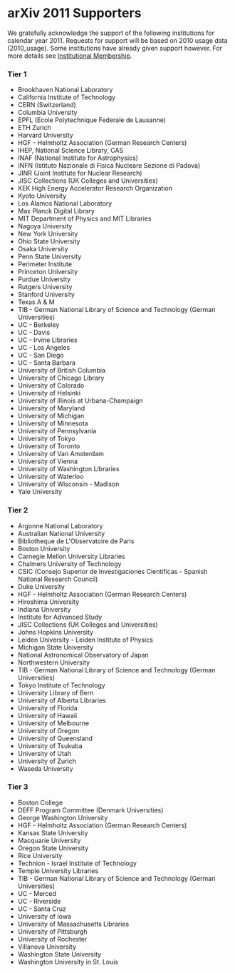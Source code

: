 arXiv 2011 Supporters
=====================

We gratefully acknowledge the support of the following institutions for
calendar year 2011. Requests for support will be based on 2010 usage
data (2010_usage). Some institutions have already given support
however. For more details see [Institutional Membership](/about/membership).

### Tier 1

-   Brookhaven National Laboratory
-   California Institute of Technology
-   CERN (Switzerland)
-   Columbia University
-   EPFL (Ecole Polytechnique Federale de Lausanne)
-   ETH Zurich
-   Harvard University
-   HGF - Helmholtz Association (German Research Centers)
-   IHEP, National Science Library, CAS
-   INAF (National Institute for Astrophysics)
-   INFN (Istituto Nazionale di Fisica Nucleare Sezione di Padova)
-   JINR (Joint Institute for Nuclear Research)
-   JISC Collections (UK Colleges and Universities)
-   KEK High Energy Accelerator Research Organization
-   Kyoto University
-   Los Alamos National Laboratory
-   Max Planck Digital Library
-   MIT Department of Physics and MIT Libraries
-   Nagoya University
-   New York University
-   Ohio State University
-   Osaka University
-   Penn State University
-   Perimeter Institute
-   Princeton University
-   Purdue University
-   Rutgers University
-   Stanford University
-   Texas A & M
-   TIB - German National Library of Science and Technology (German
    Universities)
-   UC - Berkeley
-   UC - Davis
-   UC - Irvine Libraries
-   UC - Los Angeles
-   UC - San Diego
-   UC - Santa Barbara
-   University of British Columbia
-   University of Chicago Library
-   University of Colorado
-   University of Helsinki
-   University of Illinois at Urbana-Champaign
-   University of Maryland
-   University of Michigan
-   University of Minnesota
-   University of Pennsylvania
-   University of Tokyo
-   University of Toronto
-   University of Van Amsterdam
-   University of Vienna
-   University of Washington Libraries
-   University of Waterloo
-   University of Wisconsin - Madison
-   Yale University

### Tier 2

-   Argonne National Laboratory
-   Australian National University
-   Bibliotheque de L'Observatoire de Paris
-   Boston University
-   Carnegie Mellon University Libraries
-   Chalmers University of Technology
-   CSIC (Consejo Superior de Investigaciones Cientificas - Spanish
    National Research Council)
-   Duke University
-   HGF - Helmholtz Association (German Research Centers)
-   Hiroshima University
-   Indiana University
-   Institute for Advanced Study
-   JISC Collections (UK Colleges and Universities)
-   Johns Hopkins University
-   Leiden University - Leiden Institute of Physics
-   Michigan State University
-   National Astronomical Observatory of Japan
-   Northwestern University
-   TIB - German National Library of Science and Technology (German
    Universities)
-   Tokyo Institute of Technology
-   University Library of Bern
-   University of Alberta Libraries
-   University of Florida
-   University of Hawaii
-   University of Melbourne
-   University of Oregon
-   University of Queensland
-   University of Tsukuba
-   University of Utah
-   University of Zurich
-   Waseda University

### Tier 3

-   Boston College
-   DEFF Program Committee (Denmark Universities)
-   George Washington University
-   HGF - Helmholtz Association (German Research Centers)
-   Kansas State University
-   Macquarie University
-   Oregon State University
-   Rice University
-   Technion - Israel Institute of Technology
-   Temple University Libraries
-   TIB - German National Library of Science and Technology (German
    Universities)
-   UC - Merced
-   UC - Riverside
-   UC - Santa Cruz
-   University of Iowa
-   University of Massachusetts Libraries
-   University of Pittsburgh
-   University of Rochester
-   Villanova University
-   Washington State University
-   Washington University in St. Louis
